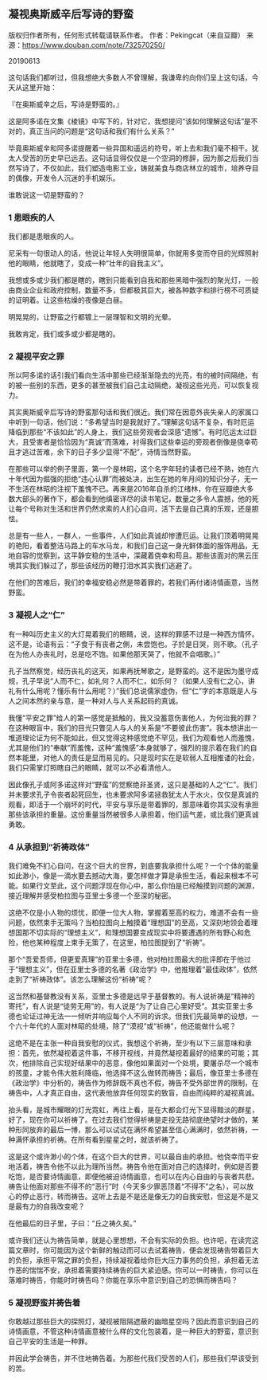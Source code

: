 ## 凝视奥斯威辛后写诗的野蛮

版权归作者所有，任何形式转载请联系作者。
作者：Pekingcat（来自豆瓣）
来源：https://www.douban.com/note/732570250/

20190613

这句话我们都听过，但我想绝大多数人不曾理解，我谦卑的向你们呈上这句话，今天从这里开始：

『在奥斯威辛之后，写诗是野蛮的。』

这是阿多诺在文集《棱镜》中写下的，针对它，我想提问“该如何理解这句话”是不对的，真正当问的问题是“这句话和我们有什么关系？”

毕竟奥斯威辛和阿多诺提醒着一些异国和遥远的符号，听上去和我们毫不相干。犹太人受苦的历史早已远去。这句话显得仅仅是一个空洞的修辞，因为那之后我们当然写诗了，不仅如此，我们塑造电影工业，铸就美食与商店林立的城市，培养夺目的偶像，开发令人沉迷的手机娱乐。

谁敢说这一切是野蛮的？

### 1 患眼疾的人

我们都是患眼疾的人。

尼采有一句很动人的话，他说让年轻人失明很简单，你就用多变而夺目的光辉照射他的眼睛，他就瞎了，变成一种“壮年的自我主义”。

我想或多或少我们都是瞎的，瞎到只能看到自我和那些黑暗中强烈的聚光灯，一般由商业企业和政府控制，数量不多，但都极其巨大，被各种数字和排行榜不可质疑的证明着。让这些枯燥的夜像是白昼。

明晃晃的，让野蛮之行都镀上一层理智和文明的光晕。

我敢肯定，我们或多或少都是瞎的。

### 2 凝视平安之罪

所以阿多诺的话引我们看向生活中那些已经渐渐隐去的光亮，有的被时间隔绝，有的被一些别的东西，更多的甚至被我们自己主动隔绝，凝视这些光亮，可以恢复视力。

其实奥斯威辛后写诗的野蛮那句话和我们很近。我们常在因意外丧失亲人的家属口中听到一句话，他们说：“多希望当时是我就好了。”理解这句话不复杂，有时厄运降临到那些“不该如此”的人身上，我们这些旁观者会深感“遗憾”。有时厄运太过巨大，且受害者是恰恰因为“真诚”而落难，衬得我们这些幸运的旁观者倒像是侥幸苟且才逃过苦难，余下的日子多少显得“不配”，诗情当然野蛮。

在那些可以举的例子里面，第一个是林昭，这个名字年轻的读者已经不熟，她在六十年代因为倔强的拒绝“违心认罪”而被处决，出生在她的年月间的知识分子，无一不生活在林昭的注视下羞愧不已。再来是2016年自杀的江绪林，你在豆瓣绝大多数大部头的著作下，都会看到他缜密详尽的读书笔记，数量之多令人震撼，他的死让每个号称对生活和世界仍然求索的人扪心自问，活下去是自己真的乐观，还是胆怯。

总是有一些人，一群人，一些事件，人们如此真诚却惨遭厄运。让我们顶着明晃晃的艳阳，看着整洁马路上的车水马龙，和我们自己这一身光鲜体面的服饰用品，无地自容的觉察到，这平静安稳的生活中，深藏着侥幸和苟且。那些该面对的黑云压境其实我们躲过了，那些该经历的鞭打泪水其实我们逃避了。

在他们的苦难后，我们的幸福安稳必然是带着罪的，若我们再付诸诗情画意，当然野蛮。

### 3 凝视人之“仁”

有一种叫历史主义的大灯晃着我们的眼睛，说，这样的罪感不过是一种西方情怀。这不是，论语有云：“子食于有丧者之側，未尝饱也。子於是日哭，则不歌。（孔子在为他人办丧礼时，总是吃不饱。如果他那天哭了，他就不会唱歌。）”

孔子当然察觉，经历丧礼的这天，如果再抚琴歌之，是野蛮的。这不是因为墨守成规，孔子早说“人而不仁，如礼何？人而不仁，如乐何？（如果人没有仁之心，讲礼有什么用呢？懂乐有什么用呢？）”我们总说儒家虚伪，但“仁”字的本意既是人与人之间本然的亲与意，是一种对人与人关系起码的真诚。

我懂“平安之罪”给人的第一感觉是抵触的，我又没蓄意伤害他人，为何治我的罪？在这种眼盲中，我们的目光只瞥见人与人的关系是“不要彼此伤害”。我本想讲出一堆道理论证为何不能如此，但又觉得这种感觉绝不罕见，我们为观看他人而羞愧，尤其是他们的“奉献”而羞愧，这种“羞愧感”本身就够了，强烈的提示着在我们的自然本能里，对他人的责任是显而易见的。只是现时实在是软弱人互相推诿的社会，我们只需掌灯照瞎自己的眼睛，就可以不必看清他人。

因此像孔子或阿多诺这样对“野蛮”的觉察绝非圣贤，这只是基础的人之“仁”。我们并未要求孔子令丧者起死回生，也未要求阿多诺拯救犹太人于水火，仅仅是真诚的观看，即活于一个崩坏的时代，平安与享乐是带着罪的，那意味着你其实没有承担那些该承担的重量。这份重量当然被很多人承担着，他们运气差，或比我们更真诚勇敢。

### 4 从承担到“祈祷政体”

我们难免不扪心自问，在这个巨大的世界，到底要我承担什么呢？一个个体的能量如此渺小，像是一滴水要去撼动大海，要怎样做才算是承担生活，看起来根本不可能。如果行文至此，这个问题浮现在你心中，那么你怕是已经触摸到问题的渊源，接近理解并感受柏拉图与亚里士多德一个至深的秘密。

这绝不仅是小人物的烦忧，即便一位大人物，掌握着至高的权力，难道不会有一些问题，依然束手无策吗？当柏拉图向上触摸着“理想国”的至高，又深刻地领会着理想国那不切实际的“理想主义”，和理想国要变成现实中将要遭遇的所有野心和危险，他也某种程度上束手无策了，在这里，柏拉图提到了“祈祷”。

那个“吾爱吾师，但更爱真理”的亚里士多德，他对柏拉图最大的批评即在于他过于“理想主义”，但在亚里士多德的名著《政治学》中，他推理着“最佳政体”，依然走到了“祈祷政体”。该怎么理解这份“祈祷”呢？

这当然和基督教没有关系，亚里士多德是远早于基督教的。有人说祈祷是“精神的寄托”，有人说是“徒劳无用”的，有人说是“为了让自己心里好受”。其实亚里士多德也论证过神无法一一倾听并响应每个人不同的诉求。但我们先最简单的设想，一个六十年代的人面对林昭的处境，除了“漠视”或“祈祷”，他还能做什么呢？

这绝不是在主张一种自我安慰的仪式，我想这个祈祷，至少有以下三层意味和承担：首先，依然凝视着这件事，不移开视线，并竟然凝视着最好的结果的可能；其次，他排除自己实现好结果中的恶意，像他如果面对一个处境，要屠杀尽一个城市的孩童，才能令伟大胜利降临，他选择不这么做转而祷告；最后，像亚里士多德在《政治学》中分析的，祷告作为修辞既不真也不假，祷告不受外部世界的限制，在祷告中，人才真正自由，这代表他放弃任何现实的致盲，自由而纯粹的凝视真诚。

抬头看，是城市耀眼的灯光霓虹，再往上看，是在大都会灯光下显得黯淡的群星，好了，现在你可以祈祷了。在过去我们觉得祈祷是走投无路彻底绝望时才做的，某种形同放弃的最后一博，那么可以试试在满怀希望甚至信心满满时，依然祈祷，一种满怀承担的祈祷。在所有看到星星之时，就该祈祷了。

这是这个或许渺小的个体，在这个巨大的世界，可以最自由的承担。他侥幸而平安地活着，祷告令他不以此为理所当然。祷告令他在面对自己的选择时，例如是否要吃饱，是否要诗情画意，即便他被迫诗情画意，也可以在内心自由的与丧者共悲。祷告让他面对那些不得不的“恶行”时（今天多少罪恶顶着“不得不”之名），可以放心的停止恶行，转而祷告。这听上去是不是还是像无力的自我安慰，但这是不是又是最有力的自我改变呢？

在他最后的日子里，子曰：“丘之祷久矣。”

或许我们还认为祷告简单，就是心里想想，不会有实际的负担。也许吧，在读完这篇文章时，你可能因为这个新鲜的触动而可以去试着祷告，便会发现祷告带着巨大的负担，承担平常之罪的负担，持续凝视着给你巨大压力事务的负担，承担着无法作恶的惴惴不安，承担着需要持续祷告的巨大紧迫感。你可以一时祷告，你可以在落难时祷告，你能时时祷告吗？你能在享乐中意识到自己的恐惧而祷告吗？

### 5 凝视野蛮并祷告着

你敢越过那些巨大的探照灯，凝视被阻隔遮蔽的幽暗星空吗？因此而意识到自己的诗情画意，不管这种诗情画意被什么样的文化包装着，是一种巨大的野蛮，意识到自己平安的生活是一种罪。

并因此学会祷告，并不住地祷告着。为那些代我们受苦的人们，那些我们早该受到的苦。